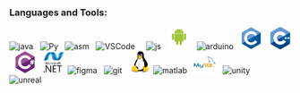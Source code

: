 <p align="left">
</p>

<h3 align="left">Languages and Tools:</h3>
<p align="left"> <img src="https://cdn.worldvectorlogo.com/logos/java.svg" alt="java" width="50" height="45"/> &nbsp </a> <img src="https://upload.wikimedia.org/wikipedia/commons/thumb/0/0a/Python.svg/2048px-Python.svg.png" alt="Py" width="40" height="40"/> &nbsp </a> <img src="https://static.thenounproject.com/png/3180484-200.png" alt="asm" width="40" height="40"/> &nbsp </a> <img src="https://upload.wikimedia.org/wikipedia/commons/thumb/9/9a/Visual_Studio_Code_1.35_icon.svg/2048px-Visual_Studio_Code_1.35_icon.svg.png" alt="VSCode" width="40" height="40"/> &nbsp &nbsp </a> <img src="https://upload.wikimedia.org/wikipedia/commons/thumb/9/99/Unofficial_JavaScript_logo_2.svg/1200px-Unofficial_JavaScript_logo_2.svg.png" alt="js" width="40" height="40"/> &nbsp </a> <img src="https://raw.githubusercontent.com/devicons/devicon/master/icons/android/android-original-wordmark.svg" alt="android" width="40" height="40"/> &nbsp </a> <img src="https://cdn.worldvectorlogo.com/logos/arduino-1.svg" alt="arduino" width="40" height="40"/> &nbsp </a> <img src="https://raw.githubusercontent.com/devicons/devicon/master/icons/c/c-original.svg" alt="c" width="40" height="40"/> &nbsp </a> <img src="https://raw.githubusercontent.com/devicons/devicon/master/icons/cplusplus/cplusplus-original.svg" alt="cplusplus" width="40" height="40"/> &nbsp </a> <img src="https://raw.githubusercontent.com/devicons/devicon/master/icons/csharp/csharp-original.svg" alt="csharp" width="40" height="40"/> &nbsp </a> <img src="https://raw.githubusercontent.com/devicons/devicon/master/icons/dot-net/dot-net-original-wordmark.svg" alt="dotnet" width="40" height="40"/> </a> <img src="https://www.vectorlogo.zone/logos/figma/figma-icon.svg" alt="figma" width="40" height="40"/> &nbsp </a> <img src="https://www.vectorlogo.zone/logos/git-scm/git-scm-icon.svg" alt="git" width="40" height="40"/> &nbsp </a>  <img src="https://raw.githubusercontent.com/devicons/devicon/master/icons/linux/linux-original.svg" alt="linux" width="40" height="40"/> </a> <img src="https://upload.wikimedia.org/wikipedia/commons/2/21/Matlab_Logo.png" alt="matlab" width="40" height="40"/> &nbsp </a> <img src="https://raw.githubusercontent.com/devicons/devicon/master/icons/mysql/mysql-original-wordmark.svg" alt="mysql" width="40" height="40"/> &nbsp </a> <img src="https://www.vectorlogo.zone/logos/unity3d/unity3d-icon.svg" alt="unity" width="40" height="40"/> &nbsp &nbsp </a> <img src="https://raw.githubusercontent.com/kenangundogan/fontisto/036b7eca71aab1bef8e6a0518f7329f13ed62f6b/icons/svg/brand/unreal-engine.svg" alt="unreal" width="40" height="40"/> </a> </p>
